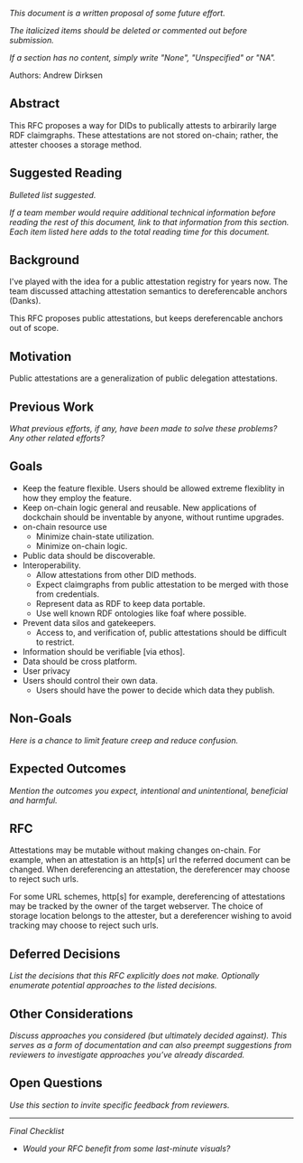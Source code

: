 *This document is a written proposal of some future effort.*

*The italicized items should be deleted or commented out before submission.*

*If a section has no content, simply write "None", "Unspecified" or "NA".*

Authors: Andrew Dirksen

## Abstract

This RFC proposes a way for DIDs to publically attests to arbirarily large RDF claimgraphs.
These attestations are not stored on-chain; rather, the attester chooses a storage method.

## Suggested Reading

*Bulleted list suggested.*

*If a team member would require additional technical information before reading the rest of this document, link to that information from this section. Each item listed here adds to the total reading time for this document.*

## Background

I've played with the idea for a public attestation registry for years now. The team discussed attaching attestation semantics to dereferencable anchors (Danks).

This RFC proposes public attestations, but keeps dereferencable anchors out of scope.

## Motivation

Public attestations are a generalization of public delegation attestations.

## Previous Work

*What previous efforts, if any, have been made to solve these problems?*
*Any other related efforts?*

## Goals

- Keep the feature flexible. Users should be allowed extreme flexiblity in how they employ the feature.
- Keep on-chain logic general and reusable. New applications of dockchain should be inventable by anyone, without runtime upgrades.
- on-chain resource use
  - Minimize chain-state utilization.
  - Minimize on-chain logic.
- Public data should be discoverable.
- Interoperability.
  - Allow attestations from other DID methods.
  - Expect claimgraphs from public attestation to be merged with those from credentials.
  - Represent data as RDF to keep data portable.
  - Use well known RDF ontologies like foaf where possible.
- Prevent data silos and gatekeepers.
  - Access to, and verification of, public attestations should be difficult to restrict.
- Information should be verifiable [via ethos].
- Data should be cross platform.
- User privacy
- Users should control their own data.
  - Users should have the power to decide which data they publish.

## Non-Goals

*Here is a chance to limit feature creep and reduce confusion.*

## Expected Outcomes

*Mention the outcomes you expect, intentional and unintentional, beneficial and harmful.*

## RFC

Attestations may be mutable without making changes on-chain. For example, when an attestation is an http\[s\] url the referred document can be changed. When dereferencing an attestation, the dereferencer may choose to reject such urls.

For some URL schemes, http[s] for example, dereferencing of attestations may be tracked by the owner of the target webserver. The choice of storage location belongs to the attester, but a dereferencer wishing to avoid tracking may choose to reject such urls.

## Deferred Decisions

*List the decisions that this RFC explicitly does not make. Optionally enumerate potential approaches to the listed decisions.*

## Other Considerations

*Discuss approaches you considered (but ultimately decided against). This serves as a form of documentation and can also preempt suggestions from reviewers to investigate approaches you’ve already discarded.*

## Open Questions

*Use this section to invite specific feedback from reviewers.*

---

*Final Checklist*

- *Would your RFC benefit from some last-minute visuals?*
